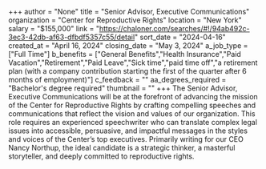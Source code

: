 +++
author = "None"
title = "Senior Advisor, Executive Communications"
organization = "Center for Reproductive Rights"
location = "New York"
salary = "$155,000"
link = "https://chaloner.com/searches/#!/94ab492c-3ec3-42db-af63-dfbdf5357c55/detail"
sort_date = "2024-04-16"
created_at = "April 16, 2024"
closing_date = "May 3, 2024"
a_job_type = ["Full Time"]
b_benefits = ["General Benefits","Health Insurance","Paid Vacation","Retirement","Paid Leave","Sick time","paid time off","a retirement plan (with a company contribution starting the first of the quarter after 6 months of employment)"]
c_feedback = ""
aa_degrees_required = "Bachelor's degree required"
thumbnail = ""
+++
The Senior Advisor, Executive Communications will be at the forefront of advancing the mission of the Center for Reproductive Rights by crafting compelling speeches and communications that reflect the vision and values of our organization. This role requires an experienced speechwriter who can translate complex legal issues into accessible, persuasive, and impactful messages in the styles and voices of the Center’s top executives. Primarily writing for our CEO Nancy Northup, the ideal candidate is a strategic thinker, a masterful storyteller, and deeply committed to reproductive rights. 